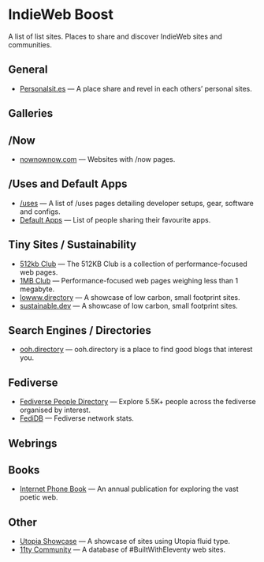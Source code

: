 # IndieWeb Boost

A list of list sites. Places to share and discover IndieWeb sites and communities.

## General

* [Personalsit.es](https://personalsit.es/) — A place share and revel in each others’ personal sites.

## Galleries

## /Now

* [nownownow.com](https://nownownow.com/) — Websites with /now pages.

## /Uses and Default Apps

* [/uses](https://uses.tech/) — A list of /uses pages detailing developer setups, gear, software and configs.
* [Default Apps](https://defaults.rknight.me/) — List of people sharing their favourite apps.

## Tiny Sites / Sustainability

* [512kb Club](https://512kb.club/) — The 512KB Club is a collection of performance-focused web pages.
* [1MB Club](https://1mb.club) — Performance-focused web pages weighing less than 1 megabyte.
* [lowww.directory](https://www.lowww.directory/) — A showcase of low carbon, small footprint sites.
* [sustainable.dev](https://the-sustainable.dev/directory/) — A showcase of low carbon, small footprint sites.

## Search Engines / Directories

* [ooh.directory](https://ooh.directory/) — ooh.directory is a place to find good blogs that interest you.

## Fediverse

* [Fediverse People Directory](https://fediverse.info/explore/people) — Explore 5.5K+ people across the fediverse organised by interest.
* [FediDB](https://fedidb.com/) — Fediverse network stats.

## Webrings

## Books

* [Internet Phone Book](https://internetphonebook.net/) — An annual publication for exploring the vast poetic web.

## Other

* [Utopia Showcase](https://utopia.fyi/showcase/) — A showcase of sites using Utopia fluid type.
* [11ty Community](https://github.com/11ty/11ty-community) — A database of #BuiltWithEleventy web sites. 
